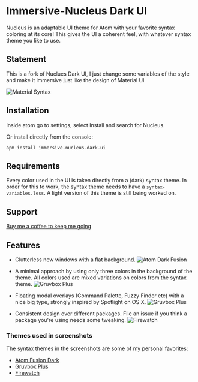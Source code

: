 # Immersive-Nucleus Dark UI

Nucleus is an adaptable UI theme for Atom with your favorite syntax coloring at its core! This gives the UI a coherent feel, with whatever syntax theme you like to use.

## Statement

This is a fork of Nuclues Dark UI, I just change some variables of the style and make it immersive just like the design of Material UI

![Material Syntax](http://i.imgur.com/CjuZVag.jpg)

## Installation

Inside atom go to settings, select Install and search for Nucleus.

Or install directly from the console:

`apm install immersive-nucleus-dark-ui`

## Requirements

Every color used in the UI is taken directly from a (dark) syntax theme. In order for this to work, the syntax theme needs to have a `syntax-variables.less`. A light version of this theme is still being worked on.

## Support

[Buy me a coffee to keep me going](https://www.paypal.com/cgi-bin/webscr?cmd=_s-xclick&hosted_button_id=YW2GB7ABTVCVA)

## Features

- Clutterless new windows with a flat background. ![Atom Dark Fusion](http://i.imgur.com/UOAuMpg.png)

- A minimal approach by using only three colors in the background of the theme. All colors used are mixed variations on colors from the syntax theme. ![Gruvbox Plus](http://i.imgur.com/SkwaV9x.png)

- Floating modal overlays (Command Palette, Fuzzy Finder etc) with a nice big type, strongly inspired by Spotlight on OS X. ![Gruvbox Plus](http://i.imgur.com/inUen2W.png)

- Consistent design over different packages. File an issue if you think a package you're using needs some tweaking. ![Firewatch](http://i.imgur.com/O3cdoGH.png)

### Themes used in screenshots

The syntax themes in the screenshots are some of my personal favorites:

- [Atom Fusion Dark](https://atom.io/themes/atom-dark-fusion-syntax)
- [Gruvbox Plus](https://atom.io/themes/gruvbox-plus-syntax)
- [Firewatch](https://atom.io/themes/firewatch-syntax)
